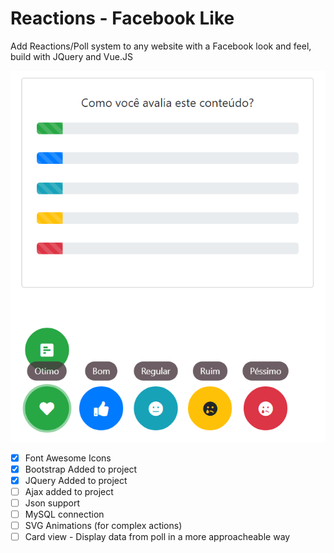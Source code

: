 # Reactions - Facebook Like

Add Reactions/Poll system to any website with a Facebook look and feel, build with JQuery and Vue.JS

![Captura da aplicação em 19/02](https://github.com/lucgbrl/reactions/blob/master/images/cap-2.PNG)
- [x] Font Awesome Icons
- [x] Bootstrap Added to project
- [x] JQuery Added to project
- [ ] Ajax added to project
- [ ] Json support
- [ ] MySQL connection
- [ ] SVG Animations (for complex actions)
- [ ] Card view - Display data from poll in a more approacheable way
